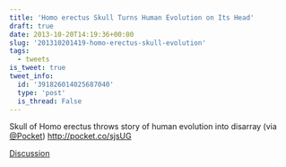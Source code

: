 ```yaml
---
title: 'Homo erectus Skull Turns Human Evolution on Its Head'
draft: true
date: 2013-10-20T14:19:36+00:00
slug: '201310201419-homo-erectus-skull-evolution'
tags:
  - tweets
is_tweet: true
tweet_info:
  id: '391826014025687040'
  type: 'post'
  is_thread: False
---
```




Skull of Homo erectus throws story of human evolution into disarray (via [@Pocket](https://x.com/Pocket)) <http://pocket.co/sjsUG>

[Discussion](https://x.com/sytelus/status/391826014025687040)
